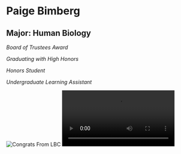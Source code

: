 # Paige Bimberg

## Major: Human Biology

*Board of Trustees Award*

*Graduating with High Honors*

*Honors Student*

*Undergraduate Learning Assistant*

<img class="markdownImage" src="./markdownAssetPath/Congrats-from-LBC.png" alt="Congrats From LBC"/>

<video class="markdownVideo" controls alt="">
  <source src="./markdownAssetPath/pb-Congrats-Paige-from-Dean.MOV" type="video/mp4">
</video>